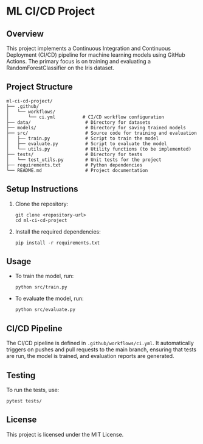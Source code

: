 # ML CI/CD Project

## Overview
This project implements a Continuous Integration and Continuous Deployment (CI/CD) pipeline for machine learning models using GitHub Actions. The primary focus is on training and evaluating a RandomForestClassifier on the Iris dataset.

## Project Structure
```
ml-ci-cd-project/
├── .github/
│   └── workflows/
│       └── ci.yml          # CI/CD workflow configuration
├── data/                    # Directory for datasets
├── models/                  # Directory for saving trained models
├── src/                     # Source code for training and evaluation
│   ├── train.py             # Script to train the model
│   ├── evaluate.py          # Script to evaluate the model
│   └── utils.py             # Utility functions (to be implemented)
├── tests/                   # Directory for tests
│   └── test_utils.py        # Unit tests for the project
├── requirements.txt         # Python dependencies
└── README.md                # Project documentation
```

## Setup Instructions
1. Clone the repository:
   ```
   git clone <repository-url>
   cd ml-ci-cd-project
   ```

2. Install the required dependencies:
   ```
   pip install -r requirements.txt
   ```

## Usage
- To train the model, run:
  ```
  python src/train.py
  ```

- To evaluate the model, run:
  ```
  python src/evaluate.py
  ```

## CI/CD Pipeline
The CI/CD pipeline is defined in `.github/workflows/ci.yml`. It automatically triggers on pushes and pull requests to the main branch, ensuring that tests are run, the model is trained, and evaluation reports are generated.

## Testing
To run the tests, use:
```
pytest tests/
```

## License
This project is licensed under the MIT License.